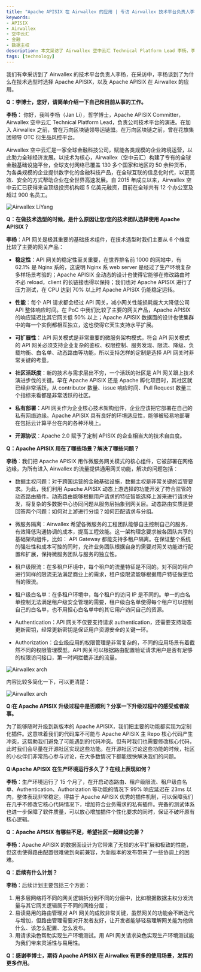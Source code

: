```yaml
---
title: "Apache APISIX 在 Airwallex 的应用 | 专访 Airwallex 技术平台负责人李杨"
keywords: 
- APISIX
- Airwallex
- 空中云汇
- 金融
- 数据主权
description: 本文采访了 Airwallex 空中云汇 Technical Platform Lead 李杨，李杨负责公司技术平台的演进。采访中详细介绍了 Airwallex 空中云汇在做技术选型时为什么选择 Apache APISIX、Apache APISIX 在 Airwallex 空中云汇的使用场景、Apache APISIX 在生产环境的表现等。
tags: [technology]
---
```


<!--truncate-->

我们有幸采访到了 Airwallex 的技术平台负责人李杨，在采访中，李杨谈到了为什么在技术选型时选择 Apache APISIX，以及 Apache APISIX 在 Airwallex 的应用。

**Q：李博士，您好，请简单介绍一下自己和目前从事的工作。**

**李杨：** 你好，我叫李杨（Jan Li），哲学博士，Apache APISIX Committer，Airwallex 空中云汇 Technical Platform Lead，负责公司技术平台的演进。在加入 Airwallex 之前，曾在万向区块链领导运链盟。在万向区块链之前，曾在花旗集团领导 OTC 衍生品风控平台。

Airwallex 空中云汇是一家全球金融科技公司，赋能各类规模的企业跨境运营，以此助力全球经济发展。以技术为核心，Airwallex（空中云汇）构建了专有的全球金融基础设施平台，全球支付网络已覆盖 130 多个国家和地区的 50 余种货币，为各类规模的企业提供数字化的金融科技产品，在全球互联的信息化时代，以更高效、安全的方式帮助企业在全世界高速发展。自 2015 年成立以来，Airwallex 空中云汇已获得来自顶级投资机构超 5 亿美元融资，目前在全球共有 12 个办公室及超过 900 名员工。

![Airwallex LiYang](https://static.apiseven.com/202108/20210816001.png)

**Q：在做技术选型的时候，是什么原因让您/您的技术团队选择使用 Apache APISIX？**

**李杨**：API 网关是极其重要的基础技术组件，在技术选型时我们主要从 6 个维度比较了主要的网关产品：

- **稳定性**：API 网关的稳定性至关重要，在世界排名前 1000 的网站中，有 62.1% 是 Nginx 系的，这说明 Nginx 系 web server 是经过了生产环境复杂多样场景考验的；Apache APISIX 全动态的设计也使得它能够在修改路由时不必 reload，client 的长链接也得以保持；我们也对 Apache APISIX 进行了压力测试，在 CPU 达到 70% 以上时 Apache APISIX 仍能稳定运转。

- **性能**：每个 API 请求都会经过 API 网关，减小网关性能损耗能大大降低公司 API 整体响应时间。在 PoC 中我们比较了主要的网关产品，Apache APISIX 的响应延迟比其它网关低 50% 以上；Apache APISIX 数据面的设计也使集群中的每一个实例都相互独立，这也使得它天生支持水平扩展。

- **可扩展性**： API 网关模式是非常重要的微服务架构模式，符合 API 网关模式的 API 网关必须支持企业复杂的鉴权、权限控制、服务发现、限流、降级、负载均衡、白名单、动态路由等功能，所以支持怎样的定制是选择 API 网关时非常关键的考量。

- **社区活跃度**：新的技术与需求层出不穷，一个活跃的社区是 API 网关跟上技术演进步伐的关键。早在 Apache APISIX 还是 Apache 孵化项目时，其社区就已经非常活跃，从 contributor 数量、issue 响应时间、Pull Request 数量三个指标来看都是非常活跃的社区。

- **私有部署**：API 网关作为企业核心技术架构组件，企业应该把它部署在自己的私有网络边缘。Apache APISIX 具有良好的环境适应性，能够被轻易地部署在包括云计算平台在内的各种环境上。

- **开源协议**：Apache 2.0 赋予了定制 APISIX 的企业相当大的技术自由度。

**Q：Apache APISIX 用在了哪些场景？解决了哪些问题？**

**李杨**：我们把 Apache APISIX 用作微服务网关模式的核心组件，它被部署在网络边缘，为所有进入 Airwallex 的流量提供通用网关功能，解决的问题包括：

- 数据主权问题：对于跨国运营的金融基础设施，数据主权是非常关键的监管要求。为此，我们利用 Apache APISIX 动态上游选择的功能开发了符合监管的动态路由插件。动态路由能够根据用户请求的特征智能选择上游来进行请求分发，将复杂的多数据中心协同问题从服务层抽象到网关层。动态路由实质是要回答两个问题：如何对上游进行分组？如何匹配请求与分组。

- 微服务隔离：Airwallex 希望各微服务的工程团队能够自主控制自己的服务，有效降低沟通协调的成本，提高工程效能。这一架构理念要求被各团队共享的基础架构组件，比如： API Gateway 都能支持多租户隔离。在保证整个系统的强壮性和成本可控的同时，允许业务团队根据自身的需要对网关功能进行配置和扩展，保持微服务团队与服务的独立性。

- 租户级限流：在多租户环境中，每个租户的流量特征是不同的。对不同的租户进行同样的限流无法满足商业上的需求，租户级限流能够根据用户特征做更恰当的限流。

- 租户级白名单：在多租户环境中，每个租户的访问 IP 是不同的。单一的白名单控制无法满足租户级安全管理的需要，租户级白名单使得每个租户可以控制自己的白名单，也不用担心白名单中的其它用户访问自己的资源。

- Authentication：API 网关不仅要支持请求 authentication，还需要支持动态更新密钥，经常更新密钥是保证用户资源安全的关键一环。

- Authorization：企业级应用的权限管理是非常复杂的，不同的应用场景有着截然不同的权限管理模型。API 网关可以根据路由配置验证请求用户是否有足够的权限访问接口，第一时间拦截非法的流量。

![Airwallex arch](https://static.apiseven.com/202108/20210816002.png)

内容比较多简化一下，可以更清楚：

![Airwallex arch](https://static.apiseven.com/202108/20210816003.png)

**Q:在 Apache APISIX 升级过程中是否顺利？分享一下升级过程中的感受或者故事。**

为了能够随时升级到新版本的 Apache APISIX，我们把主要的功能都实现为定制化插件。这意味着我们的代码库不可能与 Apache APISIX 主 Repo 核心代码产生冲突，这帮助我们避免了可能遇到的代码冲突。但有时我们也需要修改核心代码，此时我们会尽量在开源社区实现这些功能。在开源社区讨论这些功能的时候，社区的小伙伴们非常热心参与讨论，在大多数情况下都能很快解决我们的问题。

**Q:Apache APISIX 在生产环境运行多久了？在线上表现如何？**

**李杨**：生产环境运行了 15 个月了，在开启动态路由、租户级限流、租户级白名单、Authentication、Authorization 等功能的情况下 99% 响应延迟在 23ms 以内，整体表现非常稳定。得益于 Apache APISIX 优秀的插件机制，可以保障我们在几乎不修改它核心代码情况下，增加符合业务需求的私有插件。完备的测试体系也进一步保障了软件质量，可以放心增加插件个性化要求的同时，保证不破坏原有核心逻辑。

**Q：Apache APISIX 有哪些不足，希望社区一起建设完善？**

**李杨**：Apache APISIX 的数据面设计为它带来了无损的水平扩展和极致的性能，但这也使得路由配置很难做到向前兼容，为新版本的发布带来了一些协调上的困难。

**Q：后续有什么计划？**

**李杨**：后续计划主要包括三个方面：

1. 用多层网络将不同的网关逻辑拆分到不同的分层中，比如根据数据主权分发流量与其它网关逻辑属于不同的网络分层；
2. 易读易用的路由管理对 API 网关的成败非常关键，虽然网关的功能会不断迭代与增加，但路由管理需要对开发者友好，让开发者能够轻易理解网关能为他做什么、该怎么配置、怎么发布。
3. 用请求染色帮助实现生产环境测试。用 API 网关请求染色实现生产环境测试能为我们带来灵活性与易用性。

**Q：感谢李博士，期待 Apache APISIX 在 Airwallex 有更多的使用场景，发挥的更多作用。**
